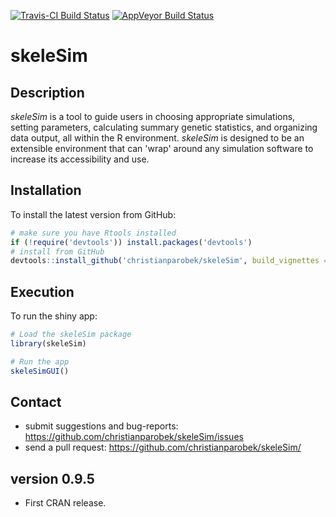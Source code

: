 [![Travis-CI Build Status](https://travis-ci.org/christianparobek/skeleSim.svg?branch=master)](https://travis-ci.org/christianparobek/skeleSim)
[![AppVeyor Build Status](https://ci.appveyor.com/api/projects/status/github/christianparobek/skeleSim?branch=master&svg=true)](https://ci.appveyor.com/project/christianparobek/skeleSim)

# skeleSim

## Description

*skeleSim* is a tool to guide users in choosing appropriate simulations, setting parameters, calculating summary genetic statistics, and organizing data output, all within the R environment. *skeleSim* is designed to be an extensible environment that can 'wrap' around any simulation software to increase its accessibility and use.
    
## Installation

To install the latest version from GitHub:

```r
# make sure you have Rtools installed
if (!require('devtools')) install.packages('devtools')
# install from GitHub
devtools::install_github('christianparobek/skeleSim', build_vignettes = TRUE)
```

## Execution

To run the shiny app:

```r
# Load the skeleSim package
library(skeleSim)

# Run the app
skeleSimGUI()
```

## Contact

* submit suggestions and bug-reports: <https://github.com/christianparobek/skeleSim/issues>
* send a pull request: <https://github.com/christianparobek/skeleSim/>

## version 0.9.5

* First CRAN release.